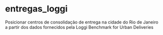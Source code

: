 # entregas_loggi
Posicionar centros de consolidação de entrega na cidade do Rio de Janeiro a partir dos dados fornecidos pela Loggi Benchmark for Urban Deliveries
